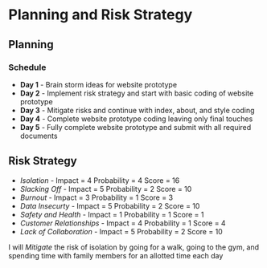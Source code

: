 # Planning and Risk Strategy

## Planning 

### Schedule

* **Day 1** - Brain storm ideas for website prototype
* **Day 2** - Implement risk strategy and start with basic coding of website prototype
* **Day 3** - Mitigate risks and continue with index, about, and style coding
* **Day 4** - Complete website prototype coding leaving only final touches
* **Day 5** - Fully complete website prototype and submit with all required documents

## Risk Strategy

* _Isolation_ - Impact = 4 Probability = 4 Score = 16
* _Slacking Off_ - Impact = 5 Probability = 2 Score = 10
* _Burnout_ - Impact = 3 Probability = 1 Score = 3
* _Data Insecurty_ - Impact = 5 Probability = 2 Score = 10
* _Safety and Health_ - Impact = 1 Probability = 1 Score = 1
* _Customer Relationships_ - Impact = 4 Probability = 1 Score = 4
* _Lack of Collaboration_ - Impact = 5 Probability = 2 Score = 10

I will _Mitigate_ the risk of isolation by going for a walk, going to the gym, and spending time with family members for an allotted time each day